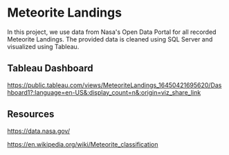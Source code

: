 # Meteorite Landings


In this project, we use data from Nasa's Open Data Portal for all recorded Meteorite Landings. The provided data is cleaned using SQL Server and visualized using Tableau. 


## Tableau Dashboard

https://public.tableau.com/views/MeteoriteLandings_16450421695620/Dashboard1?:language=en-US&:display_count=n&:origin=viz_share_link

## Resources

https://data.nasa.gov/

https://en.wikipedia.org/wiki/Meteorite_classification
